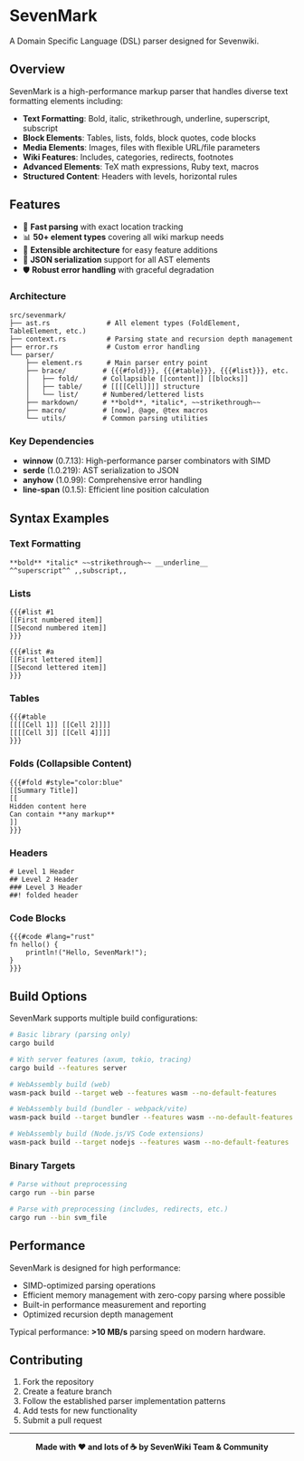 # SevenMark

A Domain Specific Language (DSL) parser designed for Sevenwiki.

## Overview

SevenMark is a high-performance markup parser that handles diverse text formatting elements including:

- **Text Formatting**: Bold, italic, strikethrough, underline, superscript, subscript
- **Block Elements**: Tables, lists, folds, block quotes, code blocks
- **Media Elements**: Images, files with flexible URL/file parameters
- **Wiki Features**: Includes, categories, redirects, footnotes
- **Advanced Elements**: TeX math expressions, Ruby text, macros
- **Structured Content**: Headers with levels, horizontal rules

## Features

- 🚀 **Fast parsing** with exact location tracking
- 📊 **50+ element types** covering all wiki markup needs
- 🎯 **Extensible architecture** for easy feature additions  
- 📍 **JSON serialization** support for all AST elements
- 🛡️ **Robust error handling** with graceful degradation

### Architecture

```
src/sevenmark/
├── ast.rs              # All element types (FoldElement, TableElement, etc.)
├── context.rs          # Parsing state and recursion depth management  
├── error.rs            # Custom error handling
└── parser/
    ├── element.rs      # Main parser entry point
    ├── brace/         # {{{#fold}}}, {{{#table}}}, {{{#list}}}, etc.
    │   ├── fold/      # Collapsible [[content]] [[blocks]]
    │   ├── table/     # [[[[Cell]]]] structure
    │   └── list/      # Numbered/lettered lists
    ├── markdown/      # **bold**, *italic*, ~~strikethrough~~
    ├── macro/         # [now], @age, @tex macros
    └── utils/         # Common parsing utilities
```

### Key Dependencies

- **winnow** (0.7.13): High-performance parser combinators with SIMD
- **serde** (1.0.219): AST serialization to JSON
- **anyhow** (1.0.99): Comprehensive error handling
- **line-span** (0.1.5): Efficient line position calculation

## Syntax Examples

### Text Formatting
```
**bold** *italic* ~~strikethrough~~ __underline__
^^superscript^^ ,,subscript,,
```

### Lists
```
{{{#list #1
[[First numbered item]]
[[Second numbered item]]
}}}

{{{#list #a
[[First lettered item]]  
[[Second lettered item]]
}}}
```

### Tables
```
{{{#table
[[[[Cell 1]] [[Cell 2]]]]
[[[[Cell 3]] [[Cell 4]]]]
}}}
```

### Folds (Collapsible Content)
```
{{{#fold #style="color:blue"
[[Summary Title]]
[[
Hidden content here
Can contain **any markup**
]]
}}}
```

### Headers
```
# Level 1 Header 
## Level 2 Header 
### Level 3 Header
##! folded header
```

### Code Blocks
```
{{{#code #lang="rust"
fn hello() {
    println!("Hello, SevenMark!");
}
}}}
```

## Build Options

SevenMark supports multiple build configurations:

```bash
# Basic library (parsing only)
cargo build

# With server features (axum, tokio, tracing)
cargo build --features server

# WebAssembly build (web)
wasm-pack build --target web --features wasm --no-default-features

# WebAssembly build (bundler - webpack/vite)
wasm-pack build --target bundler --features wasm --no-default-features

# WebAssembly build (Node.js/VS Code extensions)  
wasm-pack build --target nodejs --features wasm --no-default-features
```

### Binary Targets

```bash
# Parse without preprocessing
cargo run --bin parse

# Parse with preprocessing (includes, redirects, etc.)
cargo run --bin svm_file
```

## Performance

SevenMark is designed for high performance:
- SIMD-optimized parsing operations
- Efficient memory management with zero-copy parsing where possible
- Built-in performance measurement and reporting
- Optimized recursion depth management

Typical performance: **>10 MB/s** parsing speed on modern hardware.

## Contributing

1. Fork the repository
2. Create a feature branch
3. Follow the established parser implementation patterns
4. Add tests for new functionality
5. Submit a pull request

---

<div align="center">
<b>Made with ♥️ and lots of ☕ by SevenWiki Team & Community</b>
</div>
